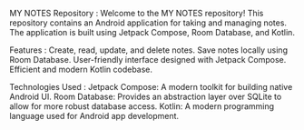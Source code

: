 MY NOTES Repository : 
Welcome to the MY NOTES repository! This repository contains an Android application for taking and managing notes. 
The application is built using Jetpack Compose, Room Database, and Kotlin.


Features :
Create, read, update, and delete notes.
Save notes locally using Room Database.
User-friendly interface designed with Jetpack Compose.
Efficient and modern Kotlin codebase.

Technologies Used :
Jetpack Compose: A modern toolkit for building native Android UI.
Room Database: Provides an abstraction layer over SQLite to allow for more robust database access.
Kotlin: A modern programming language used for Android app development.
